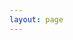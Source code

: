 ```yaml
---
layout: page
---
```

<script setup>
import {
  VPTeamPage,
  VPTeamPageTitle,
  VPTeamMembers,
} from 'vitepress/theme'

const members = [
  {
    avatar: 'https://www.hakuhiro.xyz/images/avatar.jpg',
    name: '白希洛的冒险笔记',
    title: '少妇白洁！',
    links: [
      { icon: 'github', link: 'https://github.com/Haku76' },
      // { icon: 'twitter', link: 'https://twitter.com/youyuxi' }
    ],
  },
  {
    avatar: 'https://willkyu.github.io/images/avatar_.png',
    name: 'willkyu',
    title: '最好的丘丘！',
    links: [
      { icon: 'github', link: 'https://github.com/Willkyu' },
      // { icon: 'twitter', link: 'https://twitter.com/KiaKing85' },
    ],
  },
  // {
  //   avatar: 'https://willkyu.github.io/images/avatar_.png',
  //   name: 'wokann',
  //   title: '卧看微尘老师！',
  //   links: [
  //     { icon: 'github', link: 'https://wokann.github.io/' },
  //     { icon: 'twitter', link: 'https://twitter.com/KiaKing85' },
  //   ],
  // },
]
</script>

<VPTeamPage>
  <VPTeamPageTitle>
    <template #title>
      友情链接
    </template>
    <template #lead>
      The development of VitePress is guided by an international
      team, some of whom have chosen to be featured below.
    </template>
  </VPTeamPageTitle>
  <VPTeamMembers :members="members" />
</VPTeamPage>